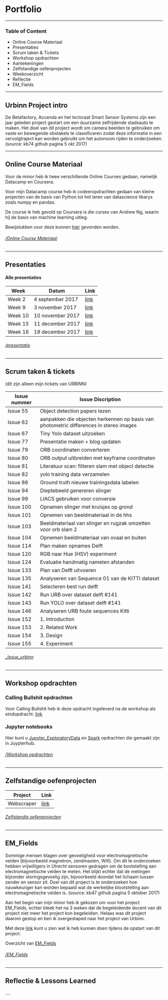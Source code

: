 # Portfolio 
-------------------------------

### Table of Content

- Online Course Materiaal
- Presentaties
- Scrum taken & Tickets
- Workshop opdrachten
- Aantekeningen
- Zelfstandige oefenprojecten
- Weekoverzicht
- Reflectie
- EM_Fields

------------------------------------------------

## Urbinn Project intro

De Betafactory, Accenda en het lectoraat Smart Sensor Systems zijn een jaar geleden project gestart om een duurzame zelfrijdende stadsauto te maken. Het doel van dit project wordt om camera beelden te gebruiken om vaste en bewegende obstakels te classificeren zodat deze informatie in een vervolgtraject kan worden gebruikt om het autonoom rijden te onderzoeken. (source: kb74 github pagina 5 okt 2017)

-----------------------------------------------

## Online Course Materiaal

Voor de minor heb ik twee verschillende Online Courses gedaan, namelijk Datacamp en Coursera. 

Voor mijn Datacamp course heb ik codeeropdrachten gedaan van kleine projecten van de basis van Python tot het leren van datascience libarys zoals numpy en pandas. 

De course ik heb gevold op Coursera is die curses van Andrew Ng, waarin hij de basis van machine learning uitleg. 

Bewijstukken voor deze kunnen [hier](Portfolio-ADS/Online_Course_Materiaal) gevonden worden.


###### [_/Online Course Materiaal_](/Online%20Course%20Materiaal)

---------------------------------------------------

## Presentaties

#### Alle presentaties

| Week | Datum | Link |
|------|-------|------|
|Week 2|4 september 2017| [link](/Presentatie/Week_2/Week_1_Sprint_1.pdf)|
|Week 9|3 november 2017| [link](/Presentatie/Week_9/Week_9-Presentatie.pdf)|
|Week 10|10 november 2017| [link](/Presentatie/Week_10/Week_10-Presentatie.pdf)|
|Week 15|11 december 2017| [link](/Presentatie/Week_15/Week_15-Presentatie.pdf)|
|Week 16|18 december 2017| [link](/Presentatie/Week_16/Week_16-Presentatie.pdf)|

###### [_/presentatie_](/Presentatie)
----------------------------------------------------

## Scrum taken & tickets
(dit zijn alleen mijn tickets van URBINN) 

| Issue nummer | Issue Discription | 
| -------------|--------------|
| Issue 55 | Object detection papers lezen |
| Issue 62 | aanpakken die objecten herkennen op basis van photometric differences in stereo images  |
| Issue 67 | Tiny Yolo dataset uitzoeken|
| Issue 77 | Presentatie maken + blog updaten|
| Issue 79 | ORB coordinaten converteren |
| Issue 80 | ORB output uitbreiden met keyframe coordinaten|
| Issue 81 | Literatuur scan: filteren slam met object detectie|
| Issue 82 | yolo training data verzamelen |
| Issue 86 | Ground truth nieuwe trainingsdata labelen|
| Issue 94 | Dieptebeeld genereren slinger |
| Issue 99 | LIACS gebruiken voor conversie |
| Issue 100 | Opnamen slinger met kruisjes op grond|
| Issue 101 | Opnemen van beeldmateriaal in de hhs|
| Issue 103 | Beeldmateriaal van slinger en rugzak omzetten voor orb slam 2 |
| Issue 104 | Opnemen beeldmateriaal van ovaal en buiten |
| Issue 114 | Plan maken opnames Delft|
| Issue 120 | RGB naar Hue (HSV) experiment|
| Issue 124 | Evaluatie handmatig nameten afstanden|
| Issue 133 | Plan van Delft uitvoeren|
| Issue 135 | Analyseren van Sequence 01 van de KITTI dataset|
| Issue 141 | Selecteren best run delft|
| Issue 142 | Run URB over dataset delft #141|
| Issue 143 | Run YOLO over dataset delft #141|
| Issue 146 | Analyseren URB foute sequences Kitti |
| Issue 152 | 1. Introduction|
| Issue 153 | 2. Related Work|
| Issue 154 | 3. Design|
| Issue 155 | 4. Experiment|

###### [_Issue_urbinn](/Issue_urbinn)

-------------------------------------

## Workshop opdrachten

### Calling Bullshit opdrachten

Voor Calling Bullshit heb ik deze opdracht ingeleverd na de workshop als eindopdracht: [link](/Workshop_opdrachten/Calling_Bullshit/Bullshit_opdracht.pdf)

### Jupyter notebooks 

Hier kunt u [Jupyter_ExploratoryData](Workshop_opdrachten/Jupyter_ExploratoryData) en [Spark](Workshop_opdrachten/Jupyternotebooks) opdrachten die gemaakt zijn in Juypterhub. 


###### [_/Workshop opdrachten_](/Workshop_opdrachten)
---------------------------------------------------------------------------------------------


## Zelfstandige oefenprojecten

|Project | Link |
|--------|------|
|Webscraper|[link](/Zelfstandige%20oefenprojecten/Webscrape)|








###### [_Zelfstandig oefenprojecten_](/Zelfstandige%20oefenprojecten)


----------------------------------

## EM_Fields

Sommige mensen klagen over gevoeligheid voor electromagnetische velden (bijvoorbeeld magnetron, zendmasten, Wifi). Om dit te onderzoeken hebben vrijwilligers in Utrecht sensoren gedragen om de bootstelling aan electromagnetische velden te meten. Het blijkt echter dat de metingen bijzonder storingsgevoelig zijn, bijvoorbeeld doordat het lichaam tussen zender en sensor zit. Doel van dit project is te onderzoeken hoe nauwkeuriger kan worden bepaald wat de werkelijke blootstelling aan electromagnetische velden is.
(source: kb47 github pagina 5 oktober 2017)

Aan het begin van mijn minor heb ik gekozen om voor het project EM_Fields, echter bleek het na 3 weken dat de begeleidende docent van dit project niet meer het project kon begeleidien. Helaas was dit project daarom gestop en ben ik overgestaped naar het project van Urbinn. 

Met deze [link](/EM-Fields) kunt u zien wat ik heb kunnen doen tijdens de opstart van dit project.

Overzicht van [EM_Fields](/EM-Fields) 

###### [_/EM_Fields_](EM-Fields)
-----------------------------------------------

## Reflectie & Lessons Learned

....







